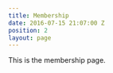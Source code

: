 ```yaml
---
title: Membership
date: 2016-07-15 21:07:00 Z
position: 2
layout: page
---
```


This is the membership page.